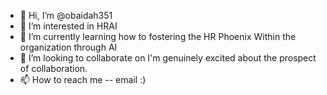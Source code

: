 - 👋 Hi, I’m @obaidah351
- 👀 I’m interested in HRAI
- 🌱 I’m currently learning how to fostering the HR Phoenix Within the organization through AI
- 💞️ I’m looking to collaborate on I'm genuinely excited about the prospect of collaboration.
- 📫 How to reach me -- email :)

<!---
obaidah351/obaidah351 is a ✨ special ✨ repository because its `README.md` (this file) appears on your GitHub profile.
You can click the Preview link to take a look at your changes.
--->
